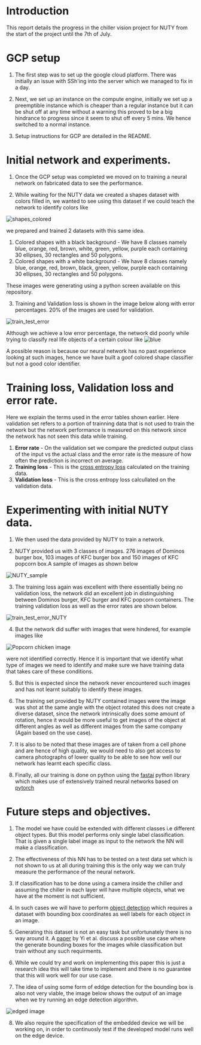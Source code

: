 
# Introduction

This report details the progress in the chiller vision project for NUTY from the start of the project until the 7th of July.

# GCP setup

1. The first step was to set up the google cloud platform. There was initially an issue with SSh'ing into the server which we managed to fix in a day. 

2. Next, we set up an instance on the compute engine, initially we set up a preemptible instance which is cheaper than a regular instance but it can be shut off at any time without a warning this proved to be a big hindrance to progress since it seem to shut off every 5 mins. We hence switched to a normal instance.

3. Setup instructions for GCP are detailed in the README.

# Initial network and experiments.

1. Once the GCP setup was completed we moved on to training a neural network on fabricated data to see the performance.

2. While waiting for the NUTY data we created a shapes dataset with colors filled in, we wanted to see using this dataset if we could teach the network to identify colors like 

![shapes_colored](https://user-images.githubusercontent.com/41626118/86822769-ac3e6e00-c0a9-11ea-9da9-ed79fc1abcb9.png)

we prepared and trained 2 datasets with this same idea. 
  
  1. Colored shapes with a black background - We have 8 classes namely blue, orange, red, brown, white, green, yellow, purple each containing 30 ellipses, 30 rectangles and 50 polygons.
  2. Colored shapes with a white background - We have 8 classes namely blue, orange, red, brown, black, green, yellow, purple each containing 30 ellipses, 30 rectangles and 50 polygons.

These images were generating using a python screen available on this repository.

3. Training and Validation loss is shown in the image below along with error percentages. 20% of the images are used for validation.

![train_test_error](https://user-images.githubusercontent.com/41626118/86776782-19d0a700-c076-11ea-9ff5-fce83e38fb4d.png)

Although we achieve a low error percentage, the network did poorly while trying to classify real life objects of a certain colour like
![blue](https://user-images.githubusercontent.com/41626118/86824841-4f908280-c0ac-11ea-971a-9a2c1d34f719.jpg)

A possible reason is because our neural network has no past experience looking at such images, hence we have built a goof colored shape classifier but not a good color identifier.

# Training loss, Validation loss and error rate.

Here we explain the terms used in the error tables shown earlier. Here validation set refers to a portion of trainning data that is not used to train the network but the network performance is measured on this network since the network has not seen this data while training.

1. **Error rate** - On the validation set we compare the predicted output class of the input vs the actual class and the error rate is the measure of how often the prediction is incorrect on average.
2. **Training loss** - This is the [cross entropy loss](https://datascience.stackexchange.com/questions/20296/cross-entropy-loss-explanation) calculated on the training data.
3. **Validation loss** - This is the cross entropy loss calcullated on the validation data.

# Experimenting with initial NUTY data.

1. We then used the data provided by NUTY to train a network.

2. NUTY provided us with 3 classes of images. 276 images of Dominos burger box, 103 images of KFC burger box and 150 images of KFC popcorn box.A sample of images as shown below

![NUTY_sample](https://user-images.githubusercontent.com/41626118/86824615-02acac00-c0ac-11ea-84aa-e878a1a77015.png)


3. The training loss again was excellent with there essentially being no validation loss, the network did an excellent job in distinguishing between Dominos burger, KFC burger and KFC popcorn containers. The training validation loss as well as the error rates are shown below.

![train_test_error_NUTY](https://user-images.githubusercontent.com/41626118/86777259-89469680-c076-11ea-8d47-1ec67f117af0.png)

4. But the network did suffer with images that were hindered, for example images like

![Popcorn chicken image](https://hype.my/wp-content/uploads/2019/04/1-POPCORN-A-la-Carte-e1554090941249.jpg)

were not identified correctly. Hence it is important that we identify what type of images we need to identify and make sure we have training data that takes care of these conditions.

5. But this is expected since the network never encountered such images and has not learnt suitably to identify these images.

6. The training set provided by NUTY contained images were the image was shot at the same angle with the object rotated this does not create a diverse dataset, since the network intrinsically does some amount of rotation, hence it would be more useful to get images of the object at different angles as well as different images from the same company (Again based on the use case).

7. It is also to be noted that these images are of taken from a cell phone and are hence of high quality, we would need to also get access to camera photographs of lower quality to be able to see how well our network has learnt each specific class.

8. Finally, all our training is done on python using the [fastai](https://www.fast.ai/) python library which makes use of extensively trained neural networks based on [pytorch](https://pytorch.org/)

# Future steps and objectives.

1. The model we have could be extended with different classes i.e different object types. But this model performs only single label classification. That is given a single label image as input to the network the NN will make a classification.

2. The effectiveness of this NN has to be tested on a test data set which is not shown to us at all during training this is the only way we can truly measure the performance of the neural network.

3. If classification has to be done using a camera inside the chiller and assuming the chiller in each layer will have multiple objects, what we have at the moment is not sufficient.

4. In such cases we will have to perform [object detection](https://en.wikipedia.org/wiki/Object_detection) which requires a dataset with bounding box coordinates as well labels for each object in an image.

5. Generating this dataset is not an easy task but unfortunately there is no way around it. A [paper](https://arxiv.org/pdf/1904.09781.pdf) by Yi et al. discuss a possible use case where the generate bounding boxes for the images while classification but train without any such requirments. 

6. While we could try and work on implementing this paper this is just a research idea this will take time to implement and there is no guarantee that this will work well for our use case.

7. The idea of using some form of eddge detection for the bounding box is also not very viable, the image below shows the output of an image  when we try running an edge detection algorithm.

![edged image](https://user-images.githubusercontent.com/41626118/87909347-b5eeab00-ca85-11ea-9df6-532346fe5c9d.png)

8. We also require the specification of the embedded device we will be working on, in order to continuosly test if the developed model runs well on the edge device.

